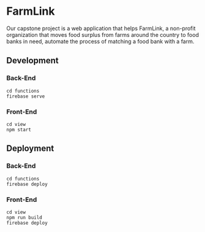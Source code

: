 # FarmLink
Our capstone project is a web application that helps FarmLink, a non-profit organization that moves food surplus from farms around the country to food banks in need, automate the process of matching a food bank with a farm.

## Development
### Back-End
    cd functions
    firebase serve
### Front-End
    cd view
    npm start

## Deployment
### Back-End
    cd functions
    firebase deploy
### Front-End
    cd view
    npm run build
    firebase deploy
